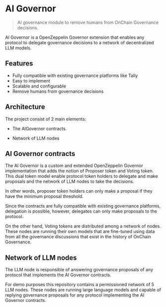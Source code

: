 # AI Governor

> AI governance module to remove humans from OnChain Governance decisions.

AI Governor is a OpenZeppelin Governor extension that enables any protocol to delegate governance decisions to a network of decentralized LLM models. 

## Features

- Fully compatible with existing governance platforms like Tally
- Easy to implement
- Scalable and configurable
- Remove humans from governance decisions

## Architecture

The project consist of 2 main elements:

- The AIGovernor contracts

- Network of LLM nodes

## AI Governor contracts

The AI Governor is a custom and extended OpenZeppelin Governor implementation that adds the notion of Proposer token and Voting token. This dual token model enable protocol token holders to delegate and make proposals and the network of LLM nodes to take the decisions.

In other words, proposer token holders can only make a proposal if they have the minimum proposal threshold.

Since the contracts are fully compatible with existing governance platforms, delegation is possible, however, delegates can only make proposals to the protocol.

On the other hand, Voting tokens are distributed among a network of nodes. These nodes are running their own models that are fine-tuned using data from all the governance discussions that exist in the history of OnChain Governance.

## Network of LLM nodes

The LLM node is responsible of answering governance proposals of any protocol that implements the AI Governor contracts.

For demo purposes this repository contains a permissioned network of 5 LLM nodes. These nodes are running large language models and capable of replying governance proposals for any protocol implementing the AI Governor contracts.